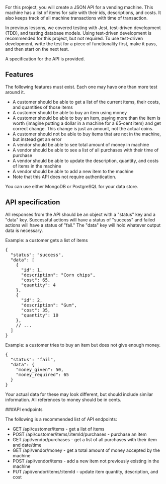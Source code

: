 For this project, you will create a JSON API for a vending machine. This machine has a list of items for sale with their ids, descriptions, and costs. It also keeps track of all machine transactions with time of transaction.

In previous lessons, we covered testing with Jest, test-driven development (TDD), and testing database models. Using test-driven development is recommended for this project, but not required. To use test-driven development, write the test for a piece of functionality first, make it pass, and then start on the next test.

A specification for the API is provided.

Features
--------

The following features must exist. Each one may have one than more test around it.

* A customer should be able to get a list of the current items, their costs, and quantities of those items
* A customer should be able to buy an item using money
* A customer should be able to buy an item, paying more than the item is worth (imagine putting a dollar in a machine for a 65-cent item) and get correct change. This change is just an amount, not the actual coins.
* A customer should not be able to buy items that are not in the machine, but instead get an error
* A vendor should be able to see total amount of money in machine
* A vendor should be able to see a list of all purchases with their time of purchase
* A vendor should be able to update the description, quantity, and costs of items in the machine
* A vendor should be able to add a new item to the machine
* Note that this API does not require authentication.

You can use either MongoDB or PostgreSQL for your data store.

API specification
-----------------

All responses from the API should be an object with a "status" key and a "data" key. Successful actions will have a status of "success" and failed actions will have a status of "fail." The "data" key will hold whatever output data is necessary.

Example: a customer gets a list of items
<pre>{
  "status": "success",
  "data": [
    {
      "id": 1,
      "description": "Corn chips",
      "cost": 65,
      "quantity": 4
    },
    {
      "id": 2,
      "description": "Gum",
      "cost": 35,
      "quantity": 10
    },
    // ...
  ]
}
</pre>

Example: a customer tries to buy an item but does not give enough money.

<pre>{
  "status": "fail",
  "data": {
    "money_given": 50,
    "money_required": 65
  }
}
</pre>

Your actual data for these may look different, but should include similar information. All references to money should be in cents.

###API endpoints

The following is a recommended list of API endpoints:

* GET /api/customer/items - get a list of items
* POST /api/customer/items/:itemId/purchases - purchase an item
* GET /api/vendor/purchases - get a list of all purchases with their item and date/time
* GET /api/vendor/money - get a total amount of money accepted by the machine
* POST /api/vendor/items - add a new item not previously existing in the machine
* PUT /api/vendor/items/:itemId - update item quantity, description, and cost
